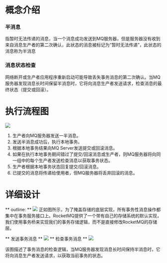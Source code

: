 # 概念介绍 #
### 半消息
指暂时无法传递的消息，当一个消息成功发送到MQ服务器，但是服务器没有收到来自消息生产者的第二次确认，此状态的消息被标记为“暂时无法传递”，此状态的消息称为半消息

### 消息状态检查
网络断开或生产者应用程序重新启动可能导致丢失事务消息的第二次确认。当MQ服务器发现消息长时间保留半消息时，它将向消息生产者发送请求，检查消息的最终状态（提交或回滚）。

# 执行流程图 #
![](https://i.imgur.com/tiBEU33.png)

1.  生产者向MQ服务器发送一半消息。
2.  发送半消息成功后，执行本地事务。 
3.  根据本地事务结果向MQ Server发送提交或回滚消息。 
4.  如果在执行本地事务期间错过了提交/回滚消息或生产者，则MQ服务器将向同一组中的每个生产者发送检查消息以获取事务状态。 
5. 生产者根据本地事务状态回复提交/回滚消息。 
6. 已提交的消息将传递给使用者，但MQ服务器将丢弃回滚的消息。 

# 详细设计 #
** outline: **
![](https://i.imgur.com/vLr5UbX.png)
正如图所示，为了掩盖存储的底层实现，所有事务性消息操作都集中在事务服务接口上。RocketMQ提供了一个带有自己的存储系统的默认实现，我们使用事务桥来实现我们的事务存储逻辑，而不是直接修改RocketMQ的存储层。

** 发送事务消息 **
![](https://i.imgur.com/hw8xpsM.png)
** 检查事务消息 **
![](https://i.imgur.com/v6Aca3u.png)

该图描述了事务消息的检查逻辑，当MQ服务器发现消息长时间保持半消息时，它将向消息生产者发送请求，以获取当前事务的状态。
